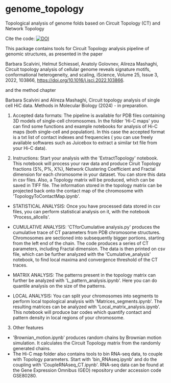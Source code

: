 # genome_topology
Topological analysis of genome folds based on Circuit Topology (CT) and Network Topology

Cite the code: [![DOI](https://zenodo.org/badge/428377249.svg)](https://zenodo.org/badge/latestdoi/428377249)

This package contains tools for Circuit Topology analysis pipeline of genomic structures, as presented in the paper 

Barbara Scalvini, Helmut Schiessel, Anatoly Golovnev, Alireza Mashaghi, Circuit topology analysis of cellular genome reveals signature motifs, conformational heterogeneity, and scaling, iScience, Volume 25, Issue 3, 2022, 103866, https://doi.org/10.1016/j.isci.2022.103866.

and the method chapter 

Barbara Scalvini and Alireza Mashaghi, Circuit topology analysis of single cell HiC data. Methods in Molecular Biology (2024) - in preparation.

1. Accepted data formats:
The pipeline is available for PDB files containing 3D models of single-cell chromosomes. In the folder 'Hi-C maps' you can find some functions and example notebooks 
for analysis of Hi-C maps (both single-cell and population). In this case the accepted format is a txt list of contact indexes and frequencies ( you can use freely
available softwares such as Juicebox to extract a similar txt file from your Hi-C data).

2. Instructions:
Start your analysis with the 'ExtractTopology' notebook. This notebook will process your raw data and produce Ciruit Topology fractions (S%, P%, X%), Network Clustering Coefficient 
and Fractal dimension for each chromosome in your dataset. You can store this data in csv files. Also, a Topology matrix will be produced, which can be saved in TIFF file. 
The information stored in the topology matrix can be projected back onto the contact map of the chromosome with 'TopologyToContactMap.ipynb'.
- STATISTICAL ANALYSIS:
Once you have processed data stored in csv files, you can perform statistical analysis on it, with the notebook 'Process_allcells'.
 
- CUMULATIVE ANALYSIS:
 'CTforCumulative analysis.py' produces the cumulative trace of CT parameters from PDB chromosome structures. Chromosomes are sectioned into subsequently bigger portions, 
 starting from the left end of the chain. The code produces a series of CT parameters, including Fractal dimension. The data is then printed on csv file, which can be further 
 analyzed with the 'Cumulative_analysis' notebook, to find local maxima and convergence threshold of the CT traces.

- MATRIX ANALYSIS:
 The patterns present in the topology matrix can further be analyzed with 'L_pattern_analysis.ipynb'. Here you can do quantile analysis on the size of the patterns.
 
- LOCAL ANALYSIS:
You can split your chromosomes into segments to perform local topological analysis with 'Matrices_segments.ipynb'. The resulting matrices can be analyzed with 
'Local_matrix_analysis.ipynb'. This notebook will produce bar codes which quantify contact and pattern density in local regions of your chromosome.
 
 3. Other features
 - 'Brownian_motion.ipynb' produces random chains by Brownian motion simulation. It calculates the Circuit Topology matrix from the randomly generated chains.
 - The Hi-C map folder also contains tools to bin RNA-seq data, to couple with Topology parameters. Start with 'bin_RNAseq.ipynb' and do the coupling with 
 'CoupleRNAseq_CT.ipynb'. RNA-seq data can be found at the Gene Expression Omnibus (GEO) repository under accession code GSE80280.
 
